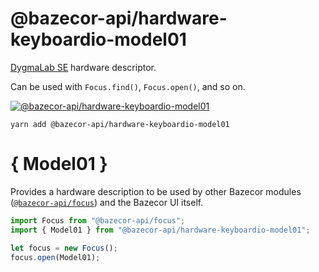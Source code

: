 @bazecor-api/hardware-keyboardio-model01
==========================================

[DygmaLab SE][dygma] hardware descriptor.

 [dygma]: https://shop.keyboard.io/

Can be used with `Focus.find()`, `Focus.open()`, and so on.

[![@bazecor-api/hardware-keyboardio-model01](https://img.shields.io/npm/v/@chrysalis-api/hardware-keyboardio-model01.svg?style=for-the-badge&label=@chrysalis-api/hardware-keyboardio-model01&logo=npm)](https://www.npmjs.com/package/@chrysalis-api/hardware-keyboardio-model01)

```
yarn add @bazecor-api/hardware-keyboardio-model01
```

# { Model01 }

Provides a hardware description to be used by other Bazecor modules ([`@bazecor-api/focus`](focus.md)) and the Bazecor UI itself.

```javascript
import Focus from "@bazecor-api/focus";
import { Model01 } from "@bazecor-api/hardware-keyboardio-model01";

let focus = new Focus();
focus.open(Model01);
```
